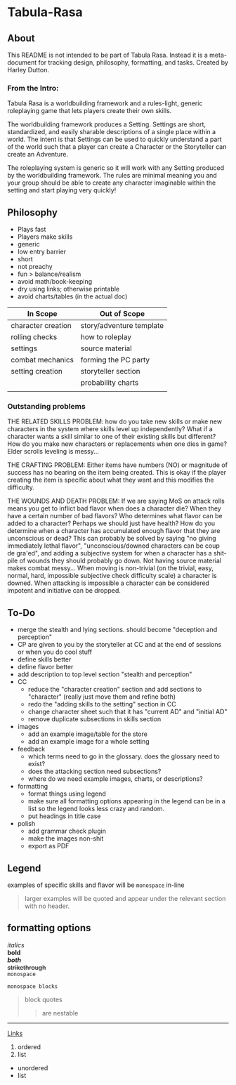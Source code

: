 # Tabula-Rasa
## About
This README is not intended to be part of Tabula Rasa. Instead it is a meta-document for tracking design, philosophy, formatting, and tasks. Created by Harley Dutton.

### From the Intro:
Tabula Rasa is a worldbuilding framework and a rules-light, generic roleplaying game that lets players create their own skills.

The worldbuilding framework produces a Setting. Settings are short, standardized, and easily sharable descriptions of a single place within a world. The intent is that Settings can be used to quickly understand a part of the world such that a player can create a Character or the Storyteller can create an Adventure.

The roleplaying system is generic so it will work with any Setting produced by the worldbuilding framework. The rules are minimal meaning you and your group should be able to create any character imaginable within the setting and start playing very quickly!

## Philosophy
- Plays fast
- Players make skills
- generic
- low entry barrier
- short
- not preachy
- fun > balance/realism
- avoid math/book-keeping
- dry using links; otherwise printable
- avoid charts/tables (in the actual doc)

| In Scope           | Out of Scope             |
| ------------------ | ------------------------ |
| character creation | story/adventure template |
| rolling checks     | how to roleplay          |
| settings           | source material          |
| combat mechanics   | forming the PC party     |
| setting creation   | storyteller section      |
|                    | probability charts       |
|                    |                          |

### Outstanding problems
THE RELATED SKILLS PROBLEM: how do you take new skills or make new characters in the system where skills level up independently? What if a character wants a skill similar to one of their existing skills but different? How do you make new characters or replacements when one dies in game? Elder scrolls leveling is messy...

THE CRAFTING PROBLEM: Either items have numbers (NO) or magnitude of success has no bearing on the item being created. This is okay if the player creating the item is specific about what they want and this modifies the difficulty.

THE WOUNDS AND DEATH PROBLEM: If we are saying MoS on attack rolls means you get to inflict bad flavor when does a character die? When they have a certain number of bad flavors? Who determines what flavor can be added to a character? Perhaps we should just have health? How do you determine when a character has accumulated enough flavor that they are unconscious or dead? This can probably be solved by saying "no giving immediately lethal flavor", "unconscious/downed characters can be coup de gra'ed", and adding a subjective system for when a character has a shit-pile of wounds they should probably go down. Not having source material makes combat messy... When moving is non-trivial (on the trivial, easy, normal, hard, impossible subjective check difficulty scale) a character is downed. When attacking is impossible a character can be considered impotent and initiative can be dropped.


## To-Do
- merge the stealth and lying sections. should become "deception and perception"
- CP are given to you by the storyteller at CC and at the end of sessions or when you do cool stuff
- define skills better
- define flavor better
- add description to top level section "stealth and perception"
- CC
  - reduce the "character creation" section and add sections to "character" (really just move them and refine both)
  - redo the "adding skills to the setting" section in CC
  - change character sheet such that it has "current AD" and "initial AD"
  - remove duplicate subsections in skills section
- images
  - add an example image/table for the store
  - add an example image for a whole setting
- feedback
  - which terms need to go in the glossary. does the glossary need to exist?
  - does the attacking section need subsections?
  - where do we need example images, charts, or descriptions?
- formatting
  - format things using legend
  - make sure all formatting options appearing in the legend can be in a list so the legend looks less crazy and random.
  - put headings in title case
- polish
  - add grammar check plugin
  - make the images non-shit
  - export as PDF


## Legend
examples of specific skills and flavor will be `monospace` in-line
> larger examples will be quoted and appear under the relevant section with no header.


## formatting options
<!--html style comment-->
_italics_  
__bold__  
___both___  
~~strikethrough~~  
`monospace`  
```
monospace blocks
```
> block quotes
>> are nestable  
***
[Links](#formatting-options)
1. ordered
2. list   
- unordered
- list   
